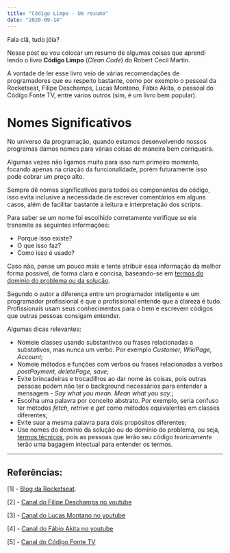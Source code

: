 ```yaml
---
title: "Código Limpo - Um resumo"
date: "2020-09-14"
---
```


Fala clã, tudo jóia? 

Nesse post eu vou colocar um resumo de algumas coisas que aprendi lendo o livro **Código Limpo** (*Clean Code*) do Robert Cecil Martin.

A vontade de ler esse livro veio de várias recomendações de programadores que eu respeito bastante, como por exemplo o pessoal da Rocketseat, Filipe Deschamps, Lucas Montano, Fábio Akita, o pessoal do Código Fonte TV, entre vários outros (sim, é um livro bem popular).

# Nomes Significativos

No universo da programação, quando estamos desenvolvendo nossos programas damos nomes para várias coisas de maneira bem corriqueira.

Algumas vezes não ligamos muito para isso num primeiro momento, focando apenas na criação da funcionalidade, porém futuramente isso pode cobrar um preço alto.

Sempre dê nomes significativos para todos os componentes do código, isso evita inclusive a necessidade de escrever comentários em alguns casos, além de facilitar bastante a leitura e interpretação dos scripts.

Para saber se um nome foi escolhido corretamente verifique se ele transmite as seguintes informações:

* Porque isso existe?
* O que isso faz?
* Como isso é usado?

Caso não, pense um pouco mais e tente atribuir essa informação da melhor forma possível, de forma clara e concisa, baseando-se em <u>termos do domínio do problema ou da solução</u>.

Segundo o autor a diferença entre um programador inteligente e um programador profissional é que o profissional entende que a clareza é tudo. Profissionais usam seus conhecimentos para o bem e escrevem códigos que outras pessoas consigam entender.

Algumas dicas relevantes:

* Nomeie classes usando substantivos ou frases relacionadas a substativos, mas nunca um verbo. Por exemplo *Customer, WikiPage, Account*;
* Nomeie métodos e funções com verbos ou frases relacionadas a verbos *postPayment, deletePage, save*;
* Evite brincadeiras e trocadilhos ao dar nome às coisas, pois outras pessoas podem não ter o background necessários para entender a mensagem - *Say what you mean. Mean what you say.*;
* Escolha uma palavra por conceito abstrato. Por exemplo, seria confuso ter métodos *fetch, retrive* e *get* como métodos equivalentes em classes diferentes;
* Evite suar a mesma palavra para dois propósitos diferentes;
* Use nomes do domínio da solução ou do domínio do problema, ou seja, <u>termos técnicos</u>, pois as pessoas que lerão seu código *teoricamente* terão uma bagagem intectual para entender os termos.

---
## Referências:

[1] - [Blog da Rocketseat](https://blog.rocketseat.com.br/).

[2] - [Canal do Filipe Deschamps no youtube](https://www.youtube.com/channel/UCU5JicSrEM5A63jkJ2QvGYw)

[3] - [Canal do Lucas Montano no youtube](https://www.youtube.com/channel/UCyHOBY6IDZF9zOKJPou2Rgg)

[4] - [Canal do Fábio Akita no youtube](https://www.youtube.com/user/AkitaOnRails)

[5] - [Canal do Código Fonte TV](https://www.youtube.com/user/codigofontetv)